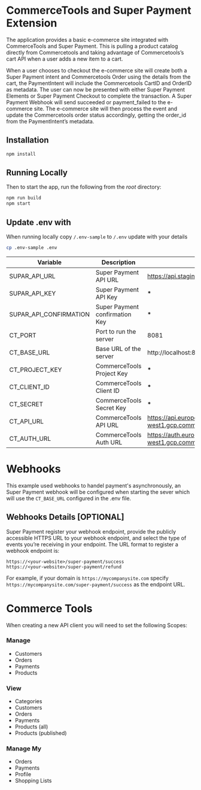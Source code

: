 # CommerceTools and Super Payment Extension

The application provides a basic e-commerce site integrated with CommerceTools and Super Payment. This is pulling a product catalog directly from Commercetools and taking advantage of Commercetools’s cart API when a user adds a new item to a cart.

When a user chooses to checkout the e-commerce site will create both a Super Payment intent and Commercetools Order using the details from the cart, the PaymentIntent will include the Commercetools CartID and OrderID as metadata. The user can now be presented with either Super Payment Elements or Super Payment Checkout to complete the transaction. A Super Payment Webhook will send succeeded or payment_failed to the e-commerce site. The e-commerce site will then process the event and update the Commercetools order status accordingly, getting the order_id from the PaymentIntent’s metadata.


## Installation

```bash
npm install
```

## Running Locally

Then to start the app, run the following from the _root_ directory:

```bash
npm run build
npm start
```

## Update .env with

When running locally copy `/.env-sample` to `/.env` update with your details

```bash
cp .env-sample .env
```

| Variable                 | Description               | Example                                         |
| ------------------------ | ------------------------- | ----------------------------------------------- |
| SUPAR_API_URL     | Super Payment API URL         | https://api.staging.superpayments.com/v2  |
| SUPAR_API_KEY     | Super Payment API Key         | **\***                                    |
| SUPAR_API_CONFIRMATION     | Super Payment confirmation Key   | **\***                        |
| CT_PORT           | Port to run the server    | 8081                                            |
| CT_BASE_URL       | Base URL of the server    | http://localhost:8081                           |
| CT_PROJECT_KEY | CommerceTools Project Key | **\***                                          |
| CT_CLIENT_ID   | CommerceTools Client ID   | **\***                                          |
| CT_SECRET      | CommerceTools Secret Key  | **\***                                          |
| CT_API_URL     | CommerceTools API URL     | https://api.europe-west1.gcp.commercetools.com  |
| CT_AUTH_URL    | CommerceTools Auth URL    | https://auth.europe-west1.gcp.commercetools.com |

# Webhooks

This example used webhooks to handel payment's asynchronously, an Super Payment webhook will be configured when starting the sever which will use the `CT_BASE_URL` configured in the .env file.

## Webhooks Details [OPTIONAL]

Super Payment register your webhook endpoint, provide the publicly accessible HTTPS URL to your webhook endpoint, and select the type of events you’re receiving in your endpoint. The URL format to register a webhook endpoint is:

```
https://<your-website>/super-payment/success
https://<your-website>/super-payment/refund
```

For example, if your domain is `https://mycompanysite.com` specify `https://mycompanysite.com/super-payment/success` as the endpoint URL.


# Commerce Tools

When creating a new API client you will need to set the following Scopes:

### Manage

- Customers
- Orders
- Payments
- Products

### View

- Categories
- Customers
- Orders
- Payments
- Products (all)
- Products (published)

### Manage My

- Orders
- Payments
- Profile
- Shopping Lists
